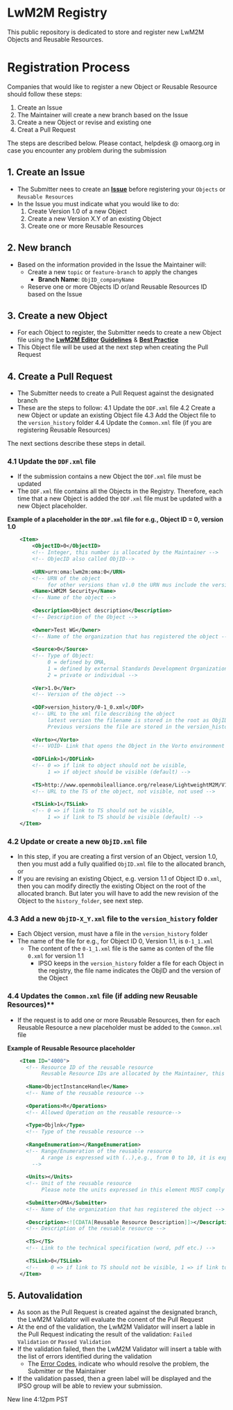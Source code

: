 
# LwM2M Registry
This public repository is dedicated to store and register new LwM2M Objects and Reusable Resources.
  
# Registration Process  
Companies that would like to register a new Object or Reusable Resource should follow these steps:

 1. Create an Issue
 2. The Maintainer will create a new branch based on the Issue
 3. Create a new Object or revise and existing one
 4. Creat a Pull Request

The steps are described below. 
Please contact, helpdesk @ omaorg.org in case you encounter any problem during the submission

## 1. Create an Issue
* The Submitter nees to create an **[Issue](https://github.com/OpenMobileAlliance/lwm2m-registry)** before registering your ```Objects``` or ```Reusable Resources```
* In the Issue you must indicate what you would like to do:
  1. Create Version 1.0 of a new Object
  2. Create a new Version X.Y of an existing Object
  3. Create one or more Reusable Resources

## 2. New branch
* Based on the information provided in the Issue the Maintainer will:
  * Create a new `topic` or `feature-branch` to apply the changes
    * **Branch Name**: `ObjID_companyName`
  * Reserve one or more Objects ID or/and Reusable Resources ID based on the Issue

## 3. Create a new Object
* For each Object to register, the Submitter needs to create a new Object file using the **[LwM2M Editor](http://devtoolkit.openmobilealliance.org/OEditor/Legal?back=default.aspx)** **[Guidelines](https://github.com/OpenMobileAlliance/lwm2m-registry/wiki/Guidelines)** & **[Best Practice](https://wiki.openmobilealliance.org/display/TOOL/LwM2M+Best+Practice)**
* This Object file will be used at the next step when creating the Pull Request

## 4. Create a Pull Request
* The Submitter needs to create a Pull Request against the designated branch
* These are the steps to follow:
  4.1 Update the `DDF.xml` file
  4.2 Create a new Object or update an existing Object file
  4.3 Add the Object file to the `version_history` folder
  4.4 Update the `Common.xml` file (if you are registering Reusable Resources)

The next sections describe these steps in detail.

### 4.1 Update the `DDF.xml` file
* If the submission contains a new Object the `DDF.xml` file must be updated
* The `DDF.xml` file contains all the Objects in the Registry. Therefore, each time that a new Object is added  the `DDF.xml` file must be updated with a new Object placeholder.
  
**Example of a placeholder in the `DDF.xml` file for e.g., Object ID = 0, version 1.0**  

```xml
    <Item>        
        <ObjectID>0</ObjectID>
        <!-- Integer, this number is allocated by the Maintainer -->
        <!-- ObjecID also called ObjID-->
      
        <URN>urn:oma:lwm2m:oma:0</URN>
        <!-- URN of the object 
             for other versions than v1.0 the URN mus include the version, e.g., for v1.1 the URN is urn:oma:lwm2m:oma:0:1.1 -->
        <Name>LWM2M Security</Name>
        <!-- Name of the object -->
      
        <Description>Object description</Description>
        <!-- Description of the Object -->
      
        <Owner>Test WG</Owner>
        <!-- Name of the organization that has registered the object -->
      
        <Source>0</Source>
        <!-- Type of Object: 
             0 = defined by OMA, 
             1 = defined by external Standards Development Organizations, 
             2 = private or individual -->
      
        <Ver>1.0</Ver>
        <!-- Version of the object -->
      
        <DDF>version_history/0-1_0.xml</DDF>
        <!-- URL to the xml file describing the object 
             latest version the filename is stored in the root as ObjID.xml
             Previous versions the file are stored in the version_history folder as ObjID-X_Y.xml, were X.Y is the Object Version.-->
      
        <Vorto></Vorto>
        <!-- VOID- Link that opens the Object in the Vorto environment -->
      
        <DDFLink>1</DDFLink>
        <!-- 0 => if link to object should not be visible, 
             1 => if object should be visible (default) -->
      
        <TS>http://www.openmobilealliance.org/release/LightweightM2M/V1_0_2-20180209-A/OMA-TS-LightweightM2M-V1_0_2-20180209-A.pdf</TS>
        <!-- URL to the TS of the object, not visible, not used -->
        
        <TSLink>1</TSLink>
        <!-- 0 => if link to TS should not be visible, 
             1 => if link to TS should be visible (default) -->
    </Item>
 ```
 
### 4.2 Update or create a new `ObjID.xml` file
* In this step, if you are creating a first version of an Object, version 1.0, then you must add a fully qualified `ObjID.xml` file to the allocated branch, or
* If you are revising an existing Object, e.g. version 1.1 of Object ID `0.xml`, then you can modify directly the existing Object on the root of the allocated branch. But later you will have to add the new revision of the Object to the `history_folder`, see next step.
    
### 4.3 Add a new `ObjID-X_Y.xml` file to the `version_history` folder
 * Each Object version, must have a file in the `version_history` folder
 * The name of the file for e.g., for Object ID 0, Version 1.1, is `0-1_1.xml`
    * The content of the `0-1_1.xml` file is the same as conten of the file `0.xml` for version 1.1
      * IPSO keeps in the `version_history` folder a file for each Object in the registry, the file name indicates the ObjID and the version of the Object

### 4.4 Updates the `Common.xml` file (if adding new Reusable Resources)**
 * If the request is to add one or more Reusable Resources, then for each Reusable Resource a new placeholder must be added to the `Common.xml` file

**Example of Reusable Resource placeholder**

  ```xml          
      <Item ID="4000">
        <!-- Resource ID of the reusable resource 
             Reusable Resource IDs are allocated by the Maintainer, this is one of the reasons to raise an Issue in the first place -->
        
        <Name>ObjectInstanceHandle</Name>
        <!-- Name of the reusable resource -->
        
        <Operations>R</Operations>
        <!-- Allowed Operation on the reusable resource-->
        
        <Type>Objlnk</Type>
        <!-- Type of the reusable resource -->
        
        <RangeEnumeration></RangeEnumeration>
        <!-- Range/Enumeration of the reusable resource
             A range is expressed with (..),e.g., from 0 to 10, it is expressed as; `(0..10)`
          -->
        
        <Units></Units>
        <!-- Unit of the reusable resource 
             Please note the units expressed in this element MUST comply with the units defined in the SenML Registry -->
        
        <Submitter>OMA</Submitter>
        <!-- Name of the organization that has registered the object -->
        
        <Description><![CDATA[Reusable Resource Description]]></Description>
        <!-- Description of the reusable resource -->
        
        <TS></TS>
        <!-- Link to the technical specification (word, pdf etc.) -->
        
        <TSLink>0</TSLink>
        <!--    0 => if link to TS should not be visible, 1 => if link to TS should be visible (default) -->
      </Item>
  ```
 ## 5. Autovalidation
 * As soon as the Pull Request is created against the designated branch, the LwM2M Validator will evaluate the conent of the Pull Request
 * At the end of the validation, the LwM2M Validator will insert a lable in the Pull Request indicating the result of the validation: `Failed Validation` or `Passed Validation`
 * If the validation failed, then the LwM2M Validator will insert a table with the list of errors identified during the validation
   * The [Error Codes](https://wiki.openmobilealliance.org/display/TOOL/Validation+Error+Code), indicate who whould resolve the problem, the Submitter or the Maintainer
 * If the validation passed, then a green label will be displayed and the IPSO group will be able to review your submission.

New line 4:12pm PST
